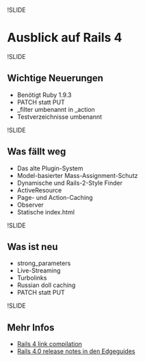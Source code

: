 !SLIDE

# Ausblick auf Rails 4

!SLIDE

## Wichtige Neuerungen

* Benötigt Ruby 1.9.3
* PATCH statt PUT
* \_filter umbenannt in \_action
* Testverzeichnisse umbenannt

!SLIDE

## Was fällt weg

* Das alte Plugin-System
* Model-basierter Mass-Assignment-Schutz
* Dynamische und Rails-2-Style Finder
* ActiveResource
* Page- und Action-Caching
* Observer
* Statische index.html

!SLIDE

## Was ist neu

* strong_parameters
* Live-Streaming
* Turbolinks
* Russian doll caching
* PATCH statt PUT

!SLIDE

## Mehr Infos

* [Rails 4 link compilation](http://blog.wyeworks.com/2012/11/13/rails-4-compilation-links/)
* [Rails 4.0 release notes in den Edgeguides](http://edgeguides.rubyonrails.org/4_0_release_notes.html)

